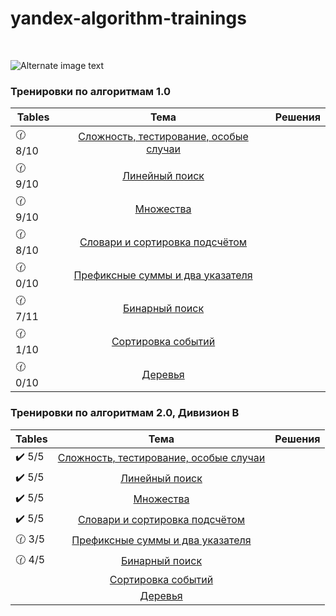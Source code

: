 # yandex-algorithm-trainings
<br />

![Alternate image text](https://repository-images.githubusercontent.com/375132697/9ddf9280-d471-11eb-8406-e37cfa0d3624)

### Тренировки по алгоритмам 1.0

| Tables          |                                                  Тема                                                  | Решения |
|-----------------|:------------------------------------------------------------------------------------------------------:|--------:|
| :clock130: 8/10 |        [Сложность, тестирование, особые случаи](https://contest.yandex.ru/contest/27393/enter/)        |         |
| :clock130: 9/10 |                    [Линейный поиск](https://contest.yandex.ru/contest/27472/enter/)                    |         |
| :clock130: 9/10 |                      [Множества](https://contest.yandex.ru/contest/27663/enter/)                       |         |
 | :clock130: 8/10 |            [Словари и сортировка подсчётом](https://contest.yandex.ru/contest/27665/enter/)            |         |
 | :clock130: 0/10 |           [Префиксные суммы и два указателя](https://contest.yandex.ru/contest/27794/enter/)           |         |
| :clock130: 7/11 |                    [Бинарный поиск](https://contest.yandex.ru/contest/27844/enter/)                    |         |
 | :clock130: 1/10 |                  [Сортировка событий](https://contest.yandex.ru/contest/27883/enter/)                  |         |
| :clock130: 0/10 |                       [Деревья](https://contest.yandex.ru/contest/28069/enter/)                        |         | 

### Тренировки по алгоритмам 2.0, Дивизион B

| Tables                 |                                                  Тема                                                  | Решения |
|------------------------|:------------------------------------------------------------------------------------------------------:|--------:|
| :heavy_check_mark: 5/5 |        [Сложность, тестирование, особые случаи](https://contest.yandex.ru/contest/28730/enter/)        |         |
| :heavy_check_mark: 5/5 |                    [Линейный поиск](https://contest.yandex.ru/contest/28738/enter/)                    |         |
| :heavy_check_mark: 5/5 |                      [Множества](https://contest.yandex.ru/contest/28964/enter/)                       |         |
 | :heavy_check_mark: 5/5 |            [Словари и сортировка подсчётом](https://contest.yandex.ru/contest/28970/enter/)            |         |
 | :clock130: 3/5         |           [Префиксные суммы и два указателя](https://contest.yandex.ru/contest/29075/enter/)           |         |
| :clock130: 4/5         |                    [Бинарный поиск](https://contest.yandex.ru/contest/29188/enter/)                    |         |
 |                        |                  [Сортировка событий](https://contest.yandex.ru/contest/29396/enter/)                  |         |
|                        |                       [Деревья](https://contest.yandex.ru/contest/29403/enter/)                        |         |


